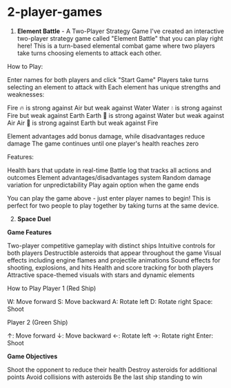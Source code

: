 # 2-player-games
1) **Element Battle** - A Two-Player Strategy Game I've created an interactive two-player strategy game called "Element Battle" that you can play right here! This is a turn-based elemental combat game where two players take turns choosing elements to attack each other.

How to Play:

Enter names for both players and click "Start Game"
Players take turns selecting an element to attack with
Each element has unique strengths and weaknesses:

Fire 🔥 is strong against Air but weak against Water
Water 💧 is strong against Fire but weak against Earth
Earth 🌱 is strong against Water but weak against Air
Air 💨 is strong against Earth but weak against Fire


Element advantages add bonus damage, while disadvantages reduce damage
The game continues until one player's health reaches zero

Features:

Health bars that update in real-time
Battle log that tracks all actions and outcomes
Element advantages/disadvantages system
Random damage variation for unpredictability
Play again option when the game ends

You can play the game above - just enter player names to begin! This is perfect for two people to play together by taking turns at the same device.

2) **Space Duel**
    
 **Game Features**

Two-player competitive gameplay with distinct ships
Intuitive controls for both players
Destructible asteroids that appear throughout the game
Visual effects including engine flames and projectile animations
Sound effects for shooting, explosions, and hits
Health and score tracking for both players
Attractive space-themed visuals with stars and dynamic elements

 How to Play
Player 1 (Red Ship)

W: Move forward
S: Move backward
A: Rotate left
D: Rotate right
Space: Shoot

Player 2 (Green Ship)

↑: Move forward
↓: Move backward
←: Rotate left
→: Rotate right
Enter: Shoot

**Game Objectives**

Shoot the opponent to reduce their health
Destroy asteroids for additional points
Avoid collisions with asteroids
Be the last ship standing to win

